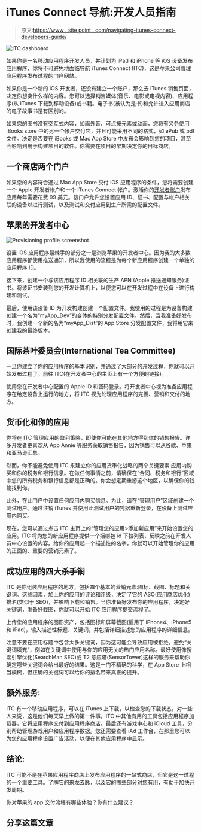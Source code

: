 # iTunes Connect 导航:开发人员指南

> 原文:[https://www . site point . com/navigating-itunes-connect-developers-guide/](https://www.sitepoint.com/navigating-itunes-connect-developers-guide/)

![ITC dashboard](../Images/0866d617036a765d187548e352954171.png)

如果你是一名移动应用程序开发人员，并计划为 iPad 和 iPhone 等 iOS 设备发布应用程序，你将不可避免地面临导航 iTunes Connect (ITC)，这是苹果公司管理应用程序发布过程的门户网站。

如果你是一个新的 iOS 开发者，还没有建立一个账户，那么去 iTunes 销售页面，决定你想卖什么样的内容。您可以选择销售媒体(音乐、电影或电视内容)、应用程序(从 iTunes 下载到移动设备)或书籍。电子书(被认为是书)和允许进入应用商店的电子故事书是有区别的。

如果您的图书没有交互式内容，如画外音、可点按元素或动画，您将有义务使用 iBooks store 中的另一个帐户交付它，并且可能采用不同的格式，如 ePub 或 pdf 文件。决定是否要在 iBooks 或 Mac App Store 中发布会影响到您的项目，甚至会影响到用于构建项目的软件。你需要在项目的早期决定你的目标商店。

## 一个商店两个门户

如果您的内容符合通过 Mac App Store 交付 iOS 应用程序的条件，您将需要创建一个 Apple 开发者帐户和一个 iTunes Connect 帐户。激活你的[开发者账户](https://developer.apple.com)发布应用每年需要花费 99 美元。该门户允许您设置应用 ID、证书、配置与帐户相关联的设备以进行测试，以及测试和交付应用到生产所需的配置文件。

## 苹果的开发者中心

![Provisioning profile screenshot](../Images/bf5562e4b9b776458c569a730a1ce044.png)

设置 iOS 应用程序最棘手的部分之一是浏览苹果的开发者中心。因为我的大多数应用程序都使用推送通知，所以我使用的流程是为每个新应用程序创建一个单独的应用程序 ID。

接下来，创建一个与该应用程序 ID 相关联的生产 APN (Apple 推送通知服务)证书。将该证书安装到您的开发计算机上，以便您可以在开发过程中在设备上进行构建和测试。

最后，使用该设备 ID 为开发构建创建一个配置文件。我使用的过程是为设备构建创建一个名为“myApp_Dev”的变体的特别分发配置文件。然后，当我准备好发布时，我创建一个新的名为“myApp_Dist”的 App Store 分发配置文件，我将用它来创建我的最终版本。

## 国际茶叶委员会(International Tea Committee)

一旦你建立了你的应用程序的基本识别，并通过了大部分的开发过程，你就可以开始发布过程了。前往 ITC(在开发者中心的主页上有一个方便的链接)。

使用您在开发者中心配置的 Apple ID 和密码登录。将开发者中心视为准备应用程序在给定设备上运行的地方，将 ITC 视为处理应用程序的完善、营销和交付的地方。

## 货币化和你的应用

你将在 ITC 管理应用的盈利策略，即使你可能在其他地方得到你的销售报告。许多开发者更喜欢从 App Annie 等服务获取销售报告，因为销售可以从谷歌、苹果和亚马逊汇总。

然而，你不能避免使用 ITC 来建立你的应用货币化战略的两个关键要素:应用内购买和你的税务和银行信息。在做任何事情之前，请确保在“合同、税务和银行”区域中您的所有税务和银行信息都是正确的。你会想定期重游这个地区，以确保你的钱能找到你。

此外，在此门户中设置任何应用内购买信息。为此，请在“管理用户”区域创建一个测试用户。通过注销 iTunes 并使用此测试用户的凭据重新登录，在设备上测试应用内购买。

现在，您可以通过点击 ITC 主页上的“管理您的应用>添加新应用”来开始设置您的应用。ITC 将为您的新应用程序提供一个捆绑包 id 下拉列表，反映之前在开发人员中心设置的内容。给你的应用起一个描述性的名字，你就可以开始管理你的应用的正面的、重要的营销元素了。

## 成功应用的四大杀手锏

ITC 是你组装应用程序的地方，包括四个基本的营销元素:图标、截图、标题和关键词。这些因素，加上你的应用的评论和评级，决定了它的 ASO(应用商店优化)排名(类似于 SEO)，并影响下载和销售。当你准备好发布你的应用程序，决定好关键词，准备好截图，你就可以开始 ITC 应用程序提交流程了。

上传您的应用程序的图形资产，包括图标和屏幕截图(适用于 iPhone4、iPhone5 和 iPad)，输入描述性标题、关键词，并包括详细描述您的应用程序的详细信息。

注意不要在应用标题中包含太多关键词，因为这可能会导致应用被拒绝。避免“关键词填充”，例如在关键词中使用与你的应用无关的热门应用名称。最好使用像搜索引擎优化(SearchMan SEO)或 T2 感应塔(SensorTower)这样的服务来帮助你确定哪些关键词会给出最好的结果。这是一门不精确的科学，在 App Store 上相当模糊，但正确的关键词可以给你的排名带来真正的提升。

## 额外服务:

ITC 有一个移动应用程序，可以在 iTunes 上下载，以检查您的下载状态。对一些人来说，这是他们每天早上做的第一件事。ITC 中其他有用的工具包括应用程序加载器，它将应用程序交付到应用程序商店。最后还有游戏中心和 iCloud 工具，分别帮助管理游戏用户和应用程序数据。您还需要查看 iAd 工作台，在那里您可以为您的应用程序设置广告活动，以便在其他应用程序中显示。

## 结论:

ITC 可能不是在苹果应用程序商店上发布应用程序的一站式商店，但它是这一过程的一个重要工具。了解它的来龙去脉，以及它的哪些部分对您有用，有助于加快开发周期。

你对苹果的 app 交付流程有哪些体验？你有什么建议？

## 分享这篇文章
